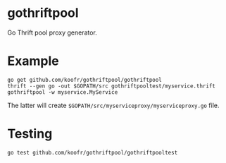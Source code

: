gothriftpool
============

Go Thrift pool proxy generator.

# Example

```
go get github.com/koofr/gothriftpool/gothriftpool
thrift --gen go -out $GOPATH/src gothriftpooltest/myservice.thrift
gothriftpool -w myservice.MyService
```

The latter will create `$GOPATH/src/myserviceproxy/myserviceproxy.go` file.

# Testing

```
go test github.com/koofr/gothriftpool/gothriftpooltest
```
